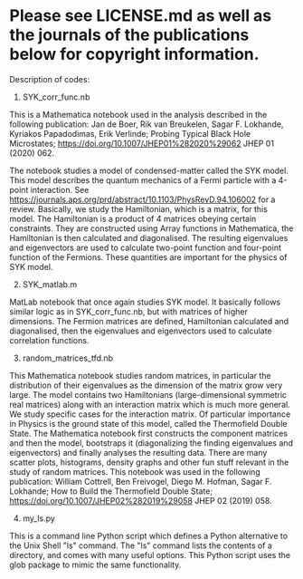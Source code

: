 # Please see LICENSE.md as well as the journals of the publications below for copyright information.

Description of codes:

1. SYK_corr_func.nb

This is a Mathematica notebook used in the analysis described in the following publication:
Jan de Boer, Rik van Breukelen, Sagar F. Lokhande, Kyriakos Papadodimas, Erik Verlinde; Probing Typical Black Hole Microstates; https://doi.org/10.1007/JHEP01%282020%29062 JHEP 01 (2020) 062.

The notebook studies a model of condensed-matter called the SYK model. This model describes the quantum mechanics of a Fermi particle with a 4-point interaction. See https://journals.aps.org/prd/abstract/10.1103/PhysRevD.94.106002 for a review. Basically, we study the Hamiltonian, which is a matrix, for this model. The Hamiltonian is a product of 4 matrices obeying certain constraints. They are constructed using Array functions in Mathematica, the Hamiltonian is then calculated and diagonalised. The resulting eigenvalues and eigenvectors are used to calculate two-point function and four-point function of the Fermions. These quantities are important for the physics of SYK model.

2. SYK_matlab.m

MatLab notebook that once again studies SYK model. It basically follows similar logic as in SYK_corr_func.nb, but with matrices of higher dimensions. The Fermion matrices are defined, Hamiltonian calculated and diagonalised, then the eigenvalues and eigenvectors used to calculate correlation functions. 

3. random_matrices_tfd.nb

This Mathematica notebook studies random matrices, in particular the distribution of their eigenvalues as the dimension of the matrix grow very large. The model contains two Hamiltonians (large-dimensional symmetric real matrices) along with an interaction matrix which is much more general. We study specific cases for the interaction matrix. Of particular importance in Physics is the ground state of this model, called the Thermofield Double State. The Mathematica notebook first constructs the component matrices and then the model, bootstraps it (diagonalizing the finding eigenvalues and eigenvectors) and finally analyses the resulting data. There are many scatter plots, histograms, density graphs and other fun stuff relevant in the study of random matrices. This notebook was used in the following publication:
William Cottrell, Ben Freivogel, Diego M. Hofman, Sagar F. Lokhande; How to Build the Thermofield Double State; https://doi.org/10.1007/JHEP02%282019%29058 JHEP 02 (2019) 058.

4. my_ls.py

This is a command line Python script which defines a Python alternative to the Unix Shell "ls" command. The "ls" command lists the contents of a directory, and comes with many useful options. This Python script uses the glob package to mimic the same functionality.